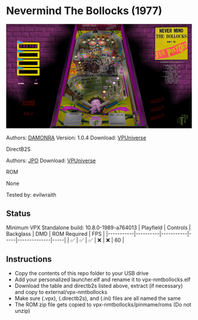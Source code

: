 # Nevermind The Bollocks (1977)

![Table Preview](https://github.com/evilwraith/vpx-images/blob/main/vpx-nmtbollocks.png)

Authors: [DAMONRA](https://vpuniverse.com/profile/48356-damonra/)
Version: 1.0.4
Download: [VPUniverse](https://vpuniverse.com/files/file/22227-nevermind-the-bollocks-1977)

DirectB2S

Authors: [JPO](https://vpuniverse.com/profile/12208-jpo/)
Download: [VPUniverse](https://vpuniverse.com/files/file/22232-nevermind-the-bollocks-backglass/)

ROM

None

Tested by: evilwraith

## Status 

Minimum VPX Standalone build: 10.8.0-1989-a764013
| Playfield | Controls | Backglass | DMD | ROM Required | FPS | 
|-----------|----------|-----------|-----|--------------|-----|
| :white_check_mark: | :white_check_mark: | :white_check_mark: | :x: | :x: | 60 |

## Instructions

- Copy the contents of this repo folder to your USB drive
- Add your personalized launcher.elf and rename it to vpx-nmtbollocks.elf
- Download the table and directb2s listed above, extract (if necessary) and copy to external/vpx-nmtbollocks
- Make sure (.vpx), (.directb2s), and (.ini) files are all named the same
- The ROM zip file gets copied to vpx-nmtbollocks/pinmame/roms (Do not unzip)